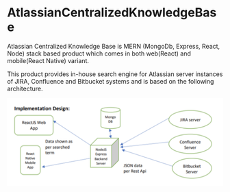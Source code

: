 # AtlassianCentralizedKnowledgeBase
Atlassian Centralized Knowledge Base is MERN (MongoDb, Express, React, Node) stack based product which comes in both web(React) and mobile(React Native) variant.

This product provides in-house search engine for Atlassian server instances of JIRA, Confluence and Bitbucket systems and is based on the following architecture.


![Implementation Design](ImplementationDesign.png)




